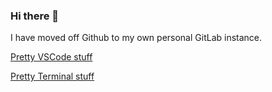 ### Hi there 👋

I have moved off Github to my own personal GitLab instance.

[Pretty VSCode stuff](https://gist.github.com/kevin-wynn/19f71a484a136668db41ca200a8895ae)

[Pretty Terminal stuff](https://gist.github.com/kevin-wynn/feec1b2701b30a787d753a6ea46a8c66)
